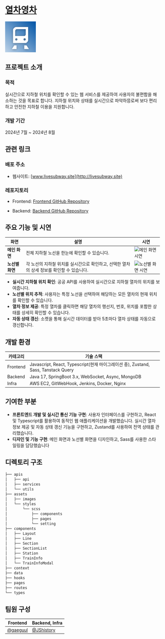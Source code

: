 # [열차영차](https://livesubway.site)

<img src="./public/logo192.png" alt="Project Icon" width="100" height="100">

## 프로젝트 소개

### 목적

실시간으로 지하철 위치를 확인할 수 있는 웹 서비스를 제공하여 사용자의 불편함을 해소하는 것을 목표로 합니다. 지하철 위치와 상태를 실시간으로 파악하믕로써 보다 편리하고 안전한 지하철 이용을 지원합니다.

### 개발 기간

2024년 7월 ~ 2024년 8월

## 관련 링크

### 배포 주소

- 웹사이트: [www.livesubway.site](http://livesubway.site)

### 레포지토리

- Frontend: [Frontend GitHub Repository](https://github.com/KNU-s/subway_Web)

- Backend: [Backend GitHub Repository](https://github.com/KNU-s/subway_BackEnd)

## 주요 기능 및 시연

| **화면**        | **설명**                                                                                   | **시연**                                                                                             |
| --------------- | ------------------------------------------------------------------------------------------ | ---------------------------------------------------------------------------------------------------- |
| **메인 화면**   | 전체 지하철 노선을 한눈에 확인할 수 있습니다.                                              | ![메인 화면 시연](https://github.com/user-attachments/assets/2766c2fe-2527-4e65-b103-0b4dd46326e9)   |
| **노선별 화면** | 각 노선의 지하철 위치를 실시간으로 확인하고, 선택한 열차의 상세 정보를 확인할 수 있습니다. | ![노선별 화면 시연](https://github.com/user-attachments/assets/1a73116b-ae21-48eb-b3d1-3303ce089f87) |

- **실시간 지하철 위치 확인**: 공공 API를 사용하여 실시간으로 지하철 열차의 위치를 보여줍니다.
- **노선별 위치 추적**: 사용자는 특정 노선을 선택하여 해당하는 모든 열차의 현재 위치를 확인할 수 있습니다.
- **열차 정보 제공**: 특정 열차를 클릭하면 해당 열차의 행선지, 번호, 위치를 포함한 상태를 상세히 확인할 수 있습니다.
- **자동 상태 갱신**: 소켓을 통해 실시간 데이터를 받아 5초마다 열차 상태를 자동으로 갱신합니다.

## 개발 환경

| **카테고리** | **기술 스택**                                                                      |
| ------------ | ---------------------------------------------------------------------------------- |
| Frontend     | Javascript, React, Typescript(현재 마이그레이션 중), Zustand, Sass, Tanstack Query |
| Backend      | Java 17, SpringBoot 3.x, WebSocket, Async, MongoDB                                 |
| Infra        | AWS EC2, GitWebHook, Jenkins, Docker, Nginx                                        |

## 기여한 부분

- **프론트엔드 개발 및 실시간 통신 기능 구현**: 사용자 인터페이스를 구현하고, React 및 Typescript를 활용하여 동적인 웹 애플리케이션을 개발했습니다. 실시간 열차 정보 제공 및 자동 상태 갱신 기능을 구현하고, Zustand를 사용하여 전역 상태를 관리했습니다.
- **디자인 및 기능 구현**: 메인 화면과 노선별 화면을 디자인하고, Sass를 사용한 스타일링을 담당했습니다

## 디렉토리 구조

```
├── apis
│   ├── api
│   ├── services
│   └── utils
├── assets
│   ├── images
│   └── styles
│       └── scss
│           ├── components
│           ├── pages
│           └── setting
├── components
│   ├── Layout
│   ├── Line
│   ├── Section
│   ├── SectionList
│   ├── Station
│   ├── TrainInfo
│   └── TrainInfoModal
├── context
├── data
├── hooks
├── pages
├── routes
└── types
```

## 팀원 구성

| Frontend                               | Backend, Infra                             |
| -------------------------------------- | ------------------------------------------ |
| [@gaeguul](https://github.com/gaeguul) | [@JShistory](https://github.com/JShistory) |
